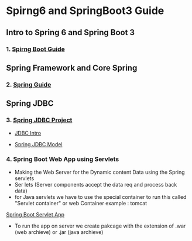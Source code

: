 # Spirng6 and SpringBoot3 Guide

## Intro to Spring 6 and Spring Boot 3

### 1. [Spirng Boot Guide](Spring_SpringBoot/sf6sb3)

## Spring Framework and Core Spring

### 2. [Spring Guide ](Springjp/)

## Spring JDBC

### 3. [Spring JDBC Project](SpringJDBCjp/src/)

- [JDBC Intro](https://github.com/legionJP/Java_language/blob/master/jdbc-example/src/main/java/com/example/App.java)

- [Spring JDBC Model](SpringJDBCjp/src/main/java/com/jspring6/springjdbcjp/model/Student.java)


### 4. Spring Boot Web App using Servlets

- Making the Web Server for the Dynamic content Data using the Spring servlets 
- Ser lets (Server components accept the data req and process back data)
- for Java servlets we have to use the special container to run this called "Servlet container" or web Container example : tomcat 

[Spring Boot Servlet App](ServletWebsite/src/main/java/com/jspring6/App.java)

- To run the app on server we create pakcage with the extension of .war (web archieve) or .jar (java archieve)
